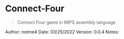# Connect-Four
>
> Connect Four game in MIPS assembly language
>


Author:     notme4
Date:       03/25/2022
Version:    0.0.4
Notes:      

